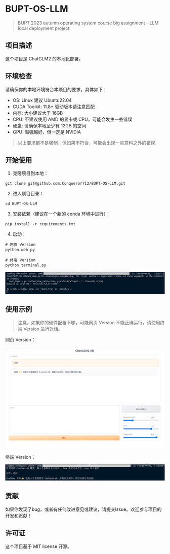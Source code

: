 # BUPT-OS-LLM
> BUPT 2023 autumn operating system course big assignment - LLM local deployment project
>

## 项目描述

这个项目是 ChatGLM2 的本地化部署。

## 环境检查

请确保你的本地环境符合本项目的要求，具体如下：

- OS: Linux 建议 Ubuntu22.04
- CUDA Toolkit: 11.8+ 驱动版本请注意匹配
- 内存: 大小建议大于 16GB
- CPU: 不建议使用 AMD 的显卡或 CPU，可能会发生一些错误
- 硬盘: 请确保本地至少有 12GB 的空间
- GPU: 越强越好，但一定是 NVIDIA

> 以上要求都不是强制，但如果不符合，可能会出现一些意料之外的错误

## 开始使用

1. 克隆项目到本地：

```
git clone git@github.com:Conqueror712/BUPT-OS-LLM.git
```

2. 进入项目目录：

```
cd BUPT-OS-LLM
```

3. 安装依赖（建议在一个新的 conda 环境中进行）：

```
pip install -r requirements.txt
```

4. 启动：

```
# 网页 Version
python web.py

# 终端 Version
python terminal.py
```

![image](img/01.png)

## 使用示例

> 注意，如果你的硬件配置不够，可能网页 Version 不能正确运行，请使用终端 Version 进行对话。

网页 Version：

![image](img/02.png)

终端 Version：

![image](img/03.png)

## 贡献

如果你发现了bug，或者有任何改进意见或建议，请提交issue。欢迎参与项目的开发和贡献！

## 许可证

这个项目基于 MIT license 开源。
